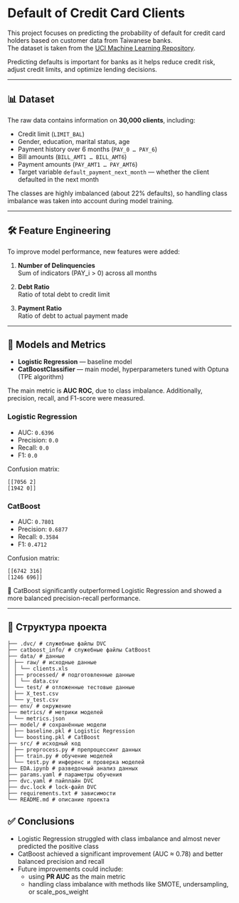 # Default of Credit Card Clients

This project focuses on predicting the probability of default for credit card holders based on customer data from Taiwanese banks.  
The dataset is taken from the [UCI Machine Learning Repository](https://archive.ics.uci.edu/dataset/350/default+of+credit+card+clients).  

Predicting defaults is important for banks as it helps reduce credit risk, adjust credit limits, and optimize lending decisions.  

---

## 📊 Dataset

The raw data contains information on **30,000 clients**, including:  
- Credit limit (`LIMIT_BAL`)  
- Gender, education, marital status, age  
- Payment history over 6 months (`PAY_0 … PAY_6`)  
- Bill amounts (`BILL_AMT1 … BILL_AMT6`)  
- Payment amounts (`PAY_AMT1 … PAY_AMT6`)  
- Target variable `default_payment_next_month` — whether the client defaulted in the next month  

The classes are highly imbalanced (about 22% defaults), so handling class imbalance was taken into account during model training.  

---

## 🛠️ Feature Engineering

To improve model performance, new features were added:

1. **Number of Delinquencies**  
   Sum of indicators (PAY_i > 0) across all months  

2. **Debt Ratio**  
   Ratio of total debt to credit limit  

3. **Payment Ratio**  
   Ratio of debt to actual payment made  

---

## 🤖 Models and Metrics

- **Logistic Regression** — baseline model  
- **CatBoostClassifier** — main model, hyperparameters tuned with Optuna (TPE algorithm)  

The main metric is **AUC ROC**, due to class imbalance. Additionally, precision, recall, and F1-score were measured.  

### Logistic Regression
- AUC: `0.6396`  
- Precision: `0.0`  
- Recall: `0.0`  
- F1: `0.0`  

Confusion matrix:
```
[[7056 2]
[1942 0]]
```

### CatBoost
- AUC: `0.7801`  
- Precision: `0.6877`  
- Recall: `0.3584`  
- F1: `0.4712`  

Confusion matrix:
```
[[6742 316]
[1246 696]]
```

📌 CatBoost significantly outperformed Logistic Regression and showed a more balanced precision-recall performance.  

---

## 📂 Структура проекта
```
├── .dvc/ # служебные файлы DVC
├── catboost_info/ # служебные файлы CatBoost
├── data/ # данные
│ ├── raw/ # исходные данные
│ │ └── clients.xls
│ ├── processed/ # подготовленные данные
│ │ └── data.csv
│ └── test/ # отложенные тестовые данные
│ ├── X_test.csv
│ └── y_test.csv
├── env/ # окружение
├── metrics/ # метрики моделей
│ └── metrics.json
├── model/ # сохранённые модели
│ ├── baseline.pkl # Logistic Regression
│ └── boosting.pkl # CatBoost
├── src/ # исходный код
│ ├── preprocess.py # препроцессинг данных
│ ├── train.py # обучение моделей
│ └── test.py # инференс и проверка моделей
├── EDA.ipynb # разведочный анализ данных
├── params.yaml # параметры обучения
├── dvc.yaml # пайплайн DVC
├── dvc.lock # lock-файл DVC
├── requirements.txt # зависимости
└── README.md # описание проекта
```
## ✅ Conclusions

- Logistic Regression struggled with class imbalance and almost never predicted the positive class  
- CatBoost achieved a significant improvement (AUC ≈ 0.78) and better balanced precision and recall  
- Future improvements could include:  
  - using **PR AUC** as the main metric  
  - handling class imbalance with methods like SMOTE, undersampling, or scale_pos_weight
  